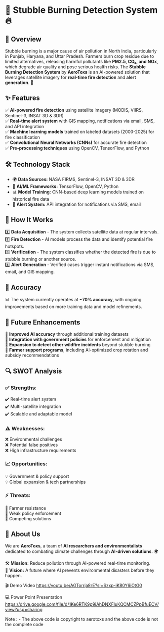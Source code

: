 # 🌿 Stubble Burning Detection System 🔥

## 📌 Overview
Stubble burning is a major cause of air pollution in North India, particularly in Punjab, Haryana, and Uttar Pradesh. Farmers burn crop residue due to limited alternatives, releasing harmful pollutants like **PM2.5, CO₂, and NOx**, which degrade air quality and pose serious health risks. The **Stubble Burning Detection System** by **AeroToxs** is an AI-powered solution that leverages satellite imagery for **real-time fire detection** and **alert generation**. 🚀

## ✨ Features
✅ **AI-powered fire detection** using satellite imagery (MODIS, VIIRS, Sentinel-3, INSAT 3D & 3DR)  
✅ **Real-time alert system** with GIS mapping, notifications via email, SMS, and API integration  
✅ **Machine learning models** trained on labeled datasets (2000-2025) for fire classification  
✅ **Convolutional Neural Networks (CNNs)** for accurate fire detection  
✅ **Pre-processing techniques** using OpenCV, TensorFlow, and Python  

## 🛠️ Technology Stack
- 🌍 **Data Sources:** NASA FIRMS, Sentinel-3, INSAT 3D & 3DR  
- 🤖 **AI/ML Frameworks:** TensorFlow, OpenCV, Python  
- 📊 **Model Training:** CNN-based deep learning models trained on historical fire data  
- 🔔 **Alert System:** API integration for notifications via SMS, email  

## 🚀 How It Works
1️⃣ **Data Acquisition** - The system collects satellite data at regular intervals.  
2️⃣ **Fire Detection** - AI models process the data and identify potential fire hotspots.  
3️⃣ **Verification** - The system classifies whether the detected fire is due to stubble burning or another source.  
4️⃣ **Alert Generation** - Verified cases trigger instant notifications via SMS, email, and GIS mapping.  

## 🎯 Accuracy
📊 The system currently operates at **~70% accuracy**, with ongoing improvements based on more training data and model refinements.

## 🚧 Future Enhancements
🔹 **Improved AI accuracy** through additional training datasets  
🔹 **Integration with government policies** for enforcement and mitigation  
🔹 **Expansion to detect other wildfire incidents** beyond stubble burning  
🔹 **Farmer support programs**, including AI-optimized crop rotation and subsidy recommendations  

## 🔍 SWOT Analysis
### ✅ Strengths:
✔️ Real-time alert system  
✔️ Multi-satellite integration  
✔️ Scalable and adaptable model  

### ⚠️ Weaknesses:
❌ Environmental challenges  
❌ Potential false positives  
❌ High infrastructure requirements  

### 📈 Opportunities:
💡 Government & policy support  
💡 Global expansion & tech partnerships  

### ⚡ Threats:
🚧 Farmer resistance  
🚧 Weak policy enforcement  
🚧 Competing solutions  

## 👥 About Us
We are **AeroToxs**, a team of **AI researchers and environmentalists** dedicated to combating climate challenges through **AI-driven solutions**. 🌍

🛠️ **Mission:** Reduce pollution through AI-powered real-time monitoring.  
🎯 **Vision:** A future where AI prevents environmental disasters before they happen.  

🎬 Demo Video https://youtu.be/AGTorrja8rE?si=Szxp-iK80Y6iOtG0

💻 Power Point Presentation https://drive.google.com/file/d/1Ke6RTK9p9iAhDNXFluKQCMCZPpBfuECV/view?usp=sharing


Note : - The above code is copyright to aerotoxs and the above code is not the complete code 
